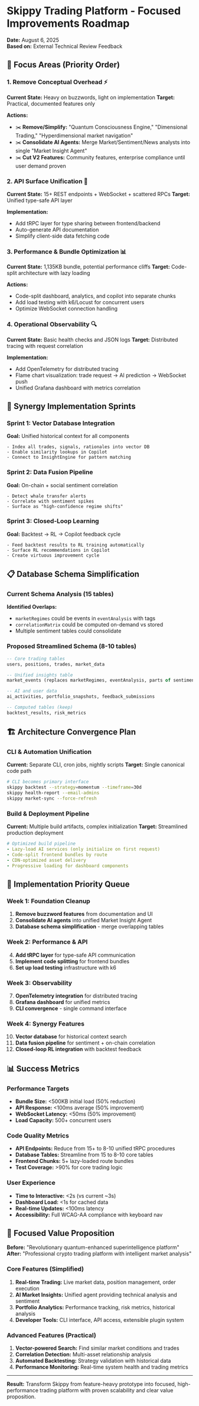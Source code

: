 # Skippy Trading Platform - Focused Improvements Roadmap
**Date:** August 6, 2025  
**Based on:** External Technical Review Feedback

## 🎯 Focus Areas (Priority Order)

### 1. Remove Conceptual Overhead ⚡
**Current State:** Heavy on buzzwords, light on implementation
**Target:** Practical, documented features only

**Actions:**
- ✂️ **Remove/Simplify:** "Quantum Consciousness Engine," "Dimensional Trading," "Hyperdimensional market navigation"
- ✂️ **Consolidate AI Agents:** Merge Market/Sentiment/News analysts into single "Market Insight Agent"
- ✂️ **Cut V2 Features:** Community features, enterprise compliance until user demand proven

### 2. API Surface Unification 🔧
**Current State:** 15+ REST endpoints + WebSocket + scattered RPCs
**Target:** Unified type-safe API layer

**Implementation:**
- Add tRPC layer for type sharing between frontend/backend
- Auto-generate API documentation
- Simplify client-side data fetching code

### 3. Performance & Bundle Optimization 📊
**Current State:** 1,135KB bundle, potential performance cliffs
**Target:** Code-split architecture with lazy loading

**Actions:**
- Code-split dashboard, analytics, and copilot into separate chunks
- Add load testing with k6/Locust for concurrent users
- Optimize WebSocket connection handling

### 4. Operational Observability 🔍
**Current State:** Basic health checks and JSON logs
**Target:** Distributed tracing with request correlation

**Implementation:**
- Add OpenTelemetry for distributed tracing
- Flame chart visualization: trade request → AI prediction → WebSocket push
- Unified Grafana dashboard with metrics correlation

## 🚀 Synergy Implementation Sprints

### Sprint 1: Vector Database Integration
**Goal:** Unified historical context for all components
```
- Index all trades, signals, rationales into vector DB
- Enable similarity lookups in Copilot
- Connect to InsightEngine for pattern matching
```

### Sprint 2: Data Fusion Pipeline
**Goal:** On-chain + social sentiment correlation
```
- Detect whale transfer alerts
- Correlate with sentiment spikes
- Surface as "high-confidence regime shifts"
```

### Sprint 3: Closed-Loop Learning
**Goal:** Backtest → RL → Copilot feedback cycle
```
- Feed backtest results to RL training automatically
- Surface RL recommendations in Copilot
- Create virtuous improvement cycle
```

## 📋 Database Schema Simplification

### Current Schema Analysis (15 tables)
**Identified Overlaps:**
- `marketRegimes` could be events in `eventAnalysis` with tags
- `correlationMatrix` could be computed on-demand vs stored
- Multiple sentiment tables could consolidate

### Proposed Streamlined Schema (8-10 tables)
```sql
-- Core trading tables
users, positions, trades, market_data

-- Unified insights table
market_events (replaces marketRegimes, eventAnalysis, parts of sentiment)

-- AI and user data  
ai_activities, portfolio_snapshots, feedback_submissions

-- Computed tables (keep)
backtest_results, risk_metrics
```

## 🏗️ Architecture Convergence Plan

### CLI & Automation Unification
**Current:** Separate CLI, cron jobs, nightly scripts
**Target:** Single canonical code path

```bash
# CLI becomes primary interface
skippy backtest --strategy=momentum --timeframe=30d
skippy health-report --email-admins
skippy market-sync --force-refresh
```

### Build & Deployment Pipeline
**Current:** Multiple build artifacts, complex initialization
**Target:** Streamlined production deployment

```yaml
# Optimized build pipeline
- Lazy-load AI services (only initialize on first request)
- Code-split frontend bundles by route
- CDN-optimized asset delivery
- Progressive loading for dashboard components
```

## 🔧 Implementation Priority Queue

### Week 1: Foundation Cleanup
1. **Remove buzzword features** from documentation and UI
2. **Consolidate AI agents** into unified Market Insight Agent
3. **Database schema simplification** - merge overlapping tables

### Week 2: Performance & API
4. **Add tRPC layer** for type-safe API communication
5. **Implement code splitting** for frontend bundles
6. **Set up load testing** infrastructure with k6

### Week 3: Observability
7. **OpenTelemetry integration** for distributed tracing
8. **Grafana dashboard** for unified metrics
9. **CLI convergence** - single command interface

### Week 4: Synergy Features
10. **Vector database** for historical context search
11. **Data fusion pipeline** for sentiment + on-chain correlation
12. **Closed-loop RL integration** with backtest feedback

## 📊 Success Metrics

### Performance Targets
- **Bundle Size:** <500KB initial load (50% reduction)
- **API Response:** <100ms average (50% improvement)  
- **WebSocket Latency:** <50ms (50% improvement)
- **Load Capacity:** 500+ concurrent users

### Code Quality Metrics
- **API Endpoints:** Reduce from 15+ to 8-10 unified tRPC procedures
- **Database Tables:** Streamline from 15 to 8-10 core tables
- **Frontend Chunks:** 5+ lazy-loaded route bundles
- **Test Coverage:** >90% for core trading logic

### User Experience
- **Time to Interactive:** <2s (vs current ~3s)
- **Dashboard Load:** <1s for cached data
- **Real-time Updates:** <100ms latency
- **Accessibility:** Full WCAG-AA compliance with keyboard nav

## 🎯 Focused Value Proposition

**Before:** "Revolutionary quantum-enhanced superintelligence platform"
**After:** "Professional crypto trading platform with intelligent market analysis"

### Core Features (Simplified)
1. **Real-time Trading:** Live market data, position management, order execution
2. **AI Market Insights:** Unified agent providing technical analysis and sentiment
3. **Portfolio Analytics:** Performance tracking, risk metrics, historical analysis
4. **Developer Tools:** CLI interface, API access, extensible plugin system

### Advanced Features (Practical)
1. **Vector-powered Search:** Find similar market conditions and trades
2. **Correlation Detection:** Multi-asset relationship analysis
3. **Automated Backtesting:** Strategy validation with historical data
4. **Performance Monitoring:** Real-time system health and trading metrics

---

**Result:** Transform Skippy from feature-heavy prototype into focused, high-performance trading platform with proven scalability and clear value proposition.